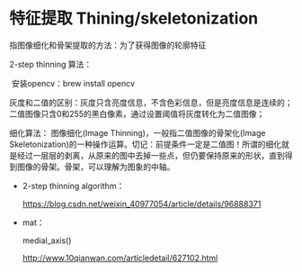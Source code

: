# 特征提取 Thining/skeletonization

指图像细化和骨架提取的方法：为了获得图像的轮廓特征

2-step thinning 算法：

​	安装opencv：brew install opencv

​	灰度和二值的区别：灰度只含亮度信息，不含色彩信息，但是亮度信息是连续的；二值图像只含0和255的黑白像素，通过设置阈值将灰度转化为二值图像；

细化算法：
	图像细化(Image Thinning)，一般指二值图像的骨架化(Image Skeletonization)的一种操作运算。切记：前提条件一定是二值图！所谓的细化就是经过一层层的剥离，从原来的图中去掉一些点，但仍要保持原来的形状，直到得到图像的骨架。骨架，可以理解为图象的中轴。

* 2-step thinning algorithm：

  https://blog.csdn.net/weixin_40977054/article/details/96888371

* mat：

  medial_axis()

  http://www.10qianwan.com/articledetail/627102.html



